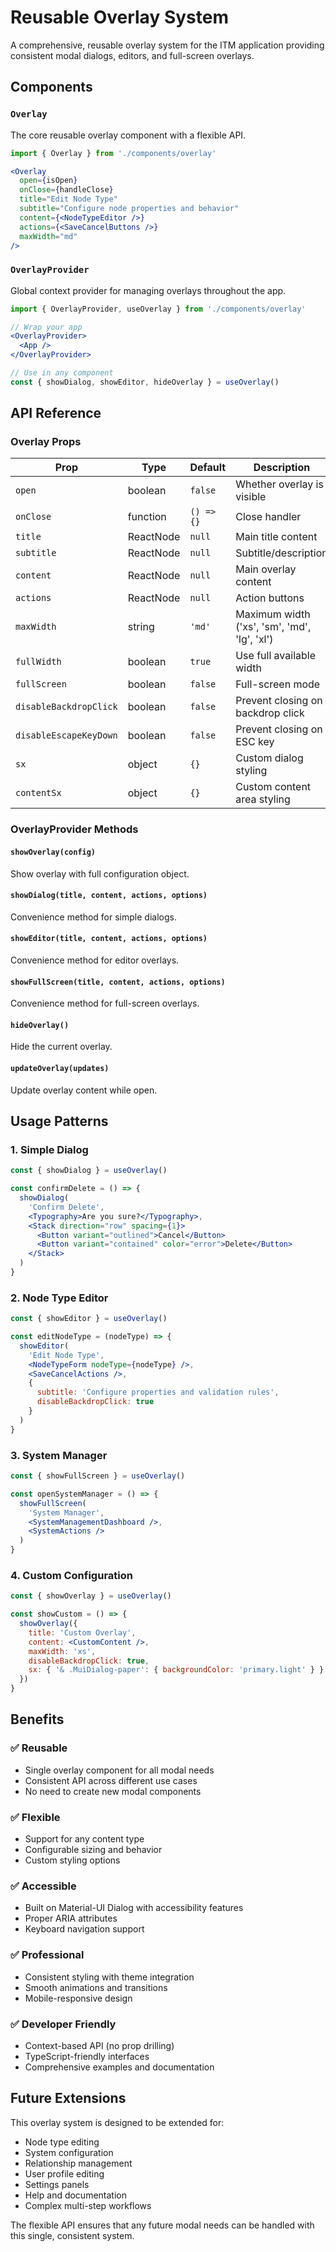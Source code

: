 # Reusable Overlay System

A comprehensive, reusable overlay system for the ITM application providing consistent modal dialogs, editors, and full-screen overlays.

## Components

### `Overlay`
The core reusable overlay component with a flexible API.

```jsx
import { Overlay } from './components/overlay'

<Overlay
  open={isOpen}
  onClose={handleClose}
  title="Edit Node Type"
  subtitle="Configure node properties and behavior"
  content={<NodeTypeEditor />}
  actions={<SaveCancelButtons />}
  maxWidth="md"
/>
```

### `OverlayProvider`
Global context provider for managing overlays throughout the app.

```jsx
import { OverlayProvider, useOverlay } from './components/overlay'

// Wrap your app
<OverlayProvider>
  <App />
</OverlayProvider>

// Use in any component
const { showDialog, showEditor, hideOverlay } = useOverlay()
```

## API Reference

### Overlay Props

| Prop | Type | Default | Description |
|------|------|---------|-------------|
| `open` | boolean | `false` | Whether overlay is visible |
| `onClose` | function | `() => {}` | Close handler |
| `title` | ReactNode | `null` | Main title content |
| `subtitle` | ReactNode | `null` | Subtitle/description |
| `content` | ReactNode | `null` | Main overlay content |
| `actions` | ReactNode | `null` | Action buttons |
| `maxWidth` | string | `'md'` | Maximum width ('xs', 'sm', 'md', 'lg', 'xl') |
| `fullWidth` | boolean | `true` | Use full available width |
| `fullScreen` | boolean | `false` | Full-screen mode |
| `disableBackdropClick` | boolean | `false` | Prevent closing on backdrop click |
| `disableEscapeKeyDown` | boolean | `false` | Prevent closing on ESC key |
| `sx` | object | `{}` | Custom dialog styling |
| `contentSx` | object | `{}` | Custom content area styling |

### OverlayProvider Methods

#### `showOverlay(config)`
Show overlay with full configuration object.

#### `showDialog(title, content, actions, options)`
Convenience method for simple dialogs.

#### `showEditor(title, content, actions, options)`
Convenience method for editor overlays.

#### `showFullScreen(title, content, actions, options)`
Convenience method for full-screen overlays.

#### `hideOverlay()`
Hide the current overlay.

#### `updateOverlay(updates)`
Update overlay content while open.

## Usage Patterns

### 1. Simple Dialog
```jsx
const { showDialog } = useOverlay()

const confirmDelete = () => {
  showDialog(
    'Confirm Delete',
    <Typography>Are you sure?</Typography>,
    <Stack direction="row" spacing={1}>
      <Button variant="outlined">Cancel</Button>
      <Button variant="contained" color="error">Delete</Button>
    </Stack>
  )
}
```

### 2. Node Type Editor
```jsx
const { showEditor } = useOverlay()

const editNodeType = (nodeType) => {
  showEditor(
    'Edit Node Type',
    <NodeTypeForm nodeType={nodeType} />,
    <SaveCancelActions />,
    {
      subtitle: 'Configure properties and validation rules',
      disableBackdropClick: true
    }
  )
}
```

### 3. System Manager
```jsx
const { showFullScreen } = useOverlay()

const openSystemManager = () => {
  showFullScreen(
    'System Manager',
    <SystemManagementDashboard />,
    <SystemActions />
  )
}
```

### 4. Custom Configuration
```jsx
const { showOverlay } = useOverlay()

const showCustom = () => {
  showOverlay({
    title: 'Custom Overlay',
    content: <CustomContent />,
    maxWidth: 'xs',
    disableBackdropClick: true,
    sx: { '& .MuiDialog-paper': { backgroundColor: 'primary.light' } }
  })
}
```

## Benefits

### ✅ **Reusable**
- Single overlay component for all modal needs
- Consistent API across different use cases
- No need to create new modal components

### ✅ **Flexible**
- Support for any content type
- Configurable sizing and behavior
- Custom styling options

### ✅ **Accessible**
- Built on Material-UI Dialog with accessibility features
- Proper ARIA attributes
- Keyboard navigation support

### ✅ **Professional**
- Consistent styling with theme integration
- Smooth animations and transitions
- Mobile-responsive design

### ✅ **Developer Friendly**
- Context-based API (no prop drilling)
- TypeScript-friendly interfaces
- Comprehensive examples and documentation

## Future Extensions

This overlay system is designed to be extended for:
- Node type editing
- System configuration
- Relationship management
- User profile editing
- Settings panels
- Help and documentation
- Complex multi-step workflows

The flexible API ensures that any future modal needs can be handled with this single, consistent system.
